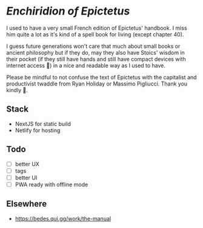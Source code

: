 # *Enchiridion of Epictetus*

I used to have a very small French edition of Epictetus' handbook. I miss him quite a lot as it's kind of a spell book for living (except chapter 40).

I guess future generations won't care that much about small books or ancient philosophy but if they do, may they also have Stoics' wisdom in their pocket (if they still have hands and still have compact devices with internet access 🤖) in a nice and readable way as I used to have.

Please be mindful to not confuse the text of Epictetus with the capitalist and productivist twaddle from Ryan Holiday or Massimo Pigliucci. Thank you kindly 🙇.

## Stack 

- NextJS for static build 
- Netlify for hosting

## Todo 

- [ ] better UX 
- [ ] tags
- [ ] better UI
- [ ] PWA ready with offline mode 

## Elsewhere

- https://bedes.qui.gg/work/the-manual
